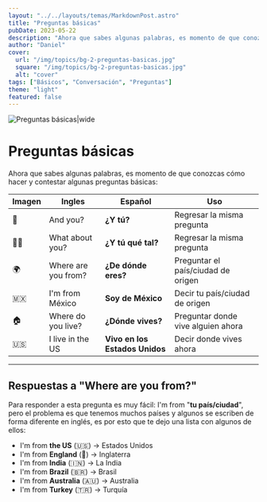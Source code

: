 ```yaml
---
layout: "../../layouts/temas/MarkdownPost.astro"
title: "Preguntas básicas"
pubDate: 2023-05-22
description: "Ahora que sabes algunas palabras, es momento de que conozcas cómo hacer y contestar algunas preguntas básicas."
author: "Daniel"
cover:
  url: "/img/topics/bg-2-preguntas-basicas.jpg"
  square: "/img/topics/bg-2-preguntas-basicas.jpg"
  alt: "cover"
tags: ["Básicos", "Conversación", "Preguntas"]
theme: "light"
featured: false
---
```


![Preguntas básicas|wide](/img/topics/bg-2-preguntas-basicas.jpg)

# Preguntas básicas

Ahora que sabes algunas palabras, es momento de que conozcas cómo hacer y contestar algunas preguntas básicas:

| Imagen | Ingles              | Español                        | Uso                                |
| ------ | ------------------- | ------------------------------ | ---------------------------------- |
| 🤔     | And you?            | **¿Y tú?**                     | Regresar la misma pregunta         |
| 🤷‍♀️     | What about you?     | **¿Y tú qué tal?**             | Regresar la misma pregunta         |
| 🌍     | Where are you from? | **¿De dónde eres?**            | Preguntar el país/ciudad de origen |
| 🇲🇽     | I'm from México     | **Soy de México**              | Decir tu país/ciudad de origen     |
| 🏠     | Where do you live?  | **¿Dónde vives?**              | Preguntar donde vive alguien ahora |
| 🇺🇸     | I live in the US    | **Vivo en los Estados Unidos** | Decir donde vives ahora            |

---

## Respuestas a "Where are you from?"

Para responder a esta pregunta es muy fácil: I'm from "**tu país/ciudad**", pero el problema es que tenemos muchos países y algunos se escriben de forma diferente en inglés, es por esto que te dejo una lista con algunos de ellos:

- I'm from **the US** (🇺🇸) → Estados Unidos
- I'm from **England** (🏴󠁧󠁢󠁥󠁮󠁧󠁿) → Inglaterra
- I'm from **India** (🇮🇳) → La India
- I'm from **Brazil** (🇧🇷) → Brasil
- I'm from **Australia** (🇦🇺) → Australia
- I'm from **Turkey** (🇹🇷) → Turquía
